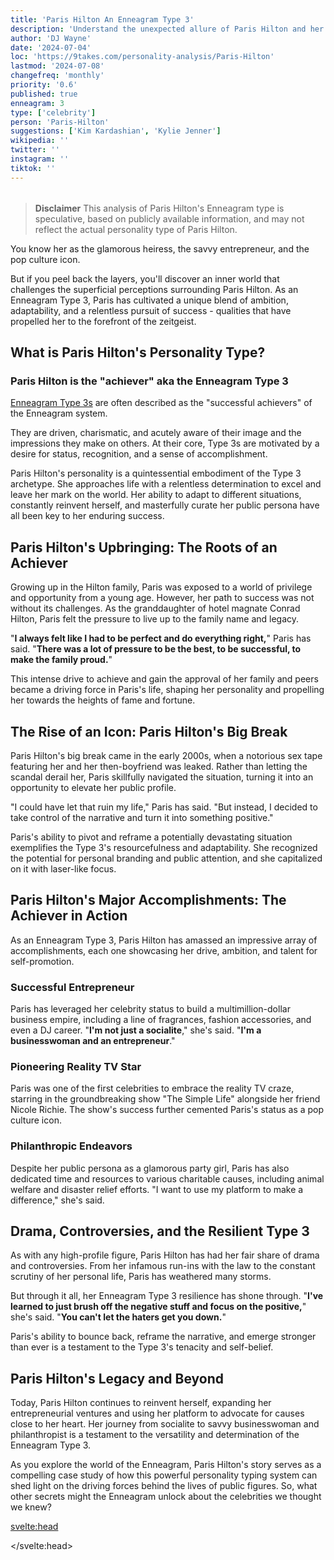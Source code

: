 ```yaml
---
title: 'Paris Hilton An Enneagram Type 3'
description: 'Understand the unexpected allure of Paris Hilton and her inner world'
author: 'DJ Wayne'
date: '2024-07-04'
loc: 'https://9takes.com/personality-analysis/Paris-Hilton'
lastmod: '2024-07-08'
changefreq: 'monthly'
priority: '0.6'
published: true
enneagram: 3
type: ['celebrity']
person: 'Paris-Hilton'
suggestions: ['Kim Kardashian', 'Kylie Jenner']
wikipedia: ''
twitter: ''
instagram: ''
tiktok: ''
---
```


<!-- // notes:
https://claude.ai/chat/39b7cb1c-9cd8-4b42-8fba-3e7ca60e1037
-->

<script>
	import  PopCard  from "$lib/components/atoms/PopCard.svelte";
import BlogPurpose from '$lib/components/blog/BlogPurpose.svelte'
</script>
<div
	style="display: flex;
    justify-content: center;
    margin: 1rem 0;
	"
>
	<PopCard
		image={`/types/3s/${'Paris-Hilton'}.webp`}
		showIcon={false}
		enneagramType="3"
		displayText="Paris Hilton"
		subtext=""
	/>
</div>

> **Disclaimer** This analysis of Paris Hilton's Enneagram type is speculative, based on publicly available information, and may not reflect the actual personality type of Paris Hilton.

<p class="firstLetter">You know her as the glamorous heiress, the savvy entrepreneur, and the pop culture icon.</p>

But if you peel back the layers, you'll discover an inner world that challenges the superficial perceptions surrounding Paris Hilton. As an Enneagram Type 3, Paris has cultivated a unique blend of ambition, adaptability, and a relentless pursuit of success - qualities that have propelled her to the forefront of the zeitgeist.

## What is Paris Hilton's Personality Type?

### Paris Hilton is the "achiever" aka the Enneagram Type 3

[Enneagram Type 3s](/enneagram-corner/enneagram-type-3) are often described as the "successful achievers" of the Enneagram system.

They are driven, charismatic, and acutely aware of their image and the impressions they make on others. At their core, Type 3s are motivated by a desire for status, recognition, and a sense of accomplishment.

Paris Hilton's personality is a quintessential embodiment of the Type 3 archetype. She approaches life with a relentless determination to excel and leave her mark on the world. Her ability to adapt to different situations, constantly reinvent herself, and masterfully curate her public persona have all been key to her enduring success.

## Paris Hilton's Upbringing: The Roots of an Achiever

Growing up in the Hilton family, Paris was exposed to a world of privilege and opportunity from a young age. However, her path to success was not without its challenges. As the granddaughter of hotel magnate Conrad Hilton, Paris felt the pressure to live up to the family name and legacy.

"**I always felt like I had to be perfect and do everything right,**" Paris has said. "**There was a lot of pressure to be the best, to be successful, to make the family proud.**"

This intense drive to achieve and gain the approval of her family and peers became a driving force in Paris's life, shaping her personality and propelling her towards the heights of fame and fortune.

## The Rise of an Icon: Paris Hilton's Big Break

Paris Hilton's big break came in the early 2000s, when a notorious sex tape featuring her and her then-boyfriend was leaked. Rather than letting the scandal derail her, Paris skillfully navigated the situation, turning it into an opportunity to elevate her public profile.

"I could have let that ruin my life," Paris has said. "But instead, I decided to take control of the narrative and turn it into something positive."

Paris's ability to pivot and reframe a potentially devastating situation exemplifies the Type 3's resourcefulness and adaptability. She recognized the potential for personal branding and public attention, and she capitalized on it with laser-like focus.

## Paris Hilton's Major Accomplishments: The Achiever in Action

As an Enneagram Type 3, Paris Hilton has amassed an impressive array of accomplishments, each one showcasing her drive, ambition, and talent for self-promotion.

### Successful Entrepreneur

Paris has leveraged her celebrity status to build a multimillion-dollar business empire, including a line of fragrances, fashion accessories, and even a DJ career. "**I'm not just a socialite**," she's said. "**I'm a businesswoman and an entrepreneur**."

### Pioneering Reality TV Star

Paris was one of the first celebrities to embrace the reality TV craze, starring in the groundbreaking show "The Simple Life" alongside her friend Nicole Richie. The show's success further cemented Paris's status as a pop culture icon.

### Philanthropic Endeavors

Despite her public persona as a glamorous party girl, Paris has also dedicated time and resources to various charitable causes, including animal welfare and disaster relief efforts. "I want to use my platform to make a difference," she's said.

<BlogPurpose/>

## Drama, Controversies, and the Resilient Type 3

As with any high-profile figure, Paris Hilton has had her fair share of drama and controversies. From her infamous run-ins with the law to the constant scrutiny of her personal life, Paris has weathered many storms.

But through it all, her Enneagram Type 3 resilience has shone through. "**I've learned to just brush off the negative stuff and focus on the positive,**" she's said. "**You can't let the haters get you down.**"

Paris's ability to bounce back, reframe the narrative, and emerge stronger than ever is a testament to the Type 3's tenacity and self-belief.

## Paris Hilton's Legacy and Beyond

Today, Paris Hilton continues to reinvent herself, expanding her entrepreneurial ventures and using her platform to advocate for causes close to her heart. Her journey from socialite to savvy businesswoman and philanthropist is a testament to the versatility and determination of the Enneagram Type 3.

As you explore the world of the Enneagram, Paris Hilton's story serves as a compelling case study of how this powerful personality typing system can shed light on the driving forces behind the lives of public figures. So, what other secrets might the Enneagram unlock about the celebrities we thought we knew?

<svelte:head>

<script type="application/ld+json">
{
  "@context": "http://schema.org",
  "@graph": [
    {
      "@type": "Article",
      "articleBody": "You know her as the glamorous heiress, the savvy entrepreneur, and the pop culture icon. But if you peel back the layers, you'll discover an inner world that challenges the superficial perceptions surrounding Paris Hilton. As an Enneagram Type 3, Paris has cultivated a unique blend of ambition, adaptability, and a relentless pursuit of success - qualities that have propelled her to the forefront of the zeitgeist. This article explores Paris Hilton's personality from the lens of the Enneagram Type 3, delving into her upbringing, rise to fame, major accomplishments, and how she has navigated drama and controversies.",
      "creator" : ["DJ Wayne"],
      "author": {
        "@type": "Person",
        "name": "DJ Wayne",
        "sameAs": ["https://www.instagram.com/djwayne3/", "https://www.youtube.com/@djwayne3", "https://www.linkedin.com/in/davidtwayne/", "https://twitter.com/djwayne3"]
      },
      "dateModified": {
        "@type": "Date",
        "@value": "2024-07-08"
      },
      "datePublished": {
        "@type": "Date",
        "@value": "2024-07-04"
      },
      "description": "This blog post examines Paris Hilton's personality through the lens of the Enneagram Type 3, exploring her upbringing, rise to fame, major accomplishments, and how she has handled drama and controversies.",
      "headline": "The Unexpected Allure of Paris Hilton: Unveiling the Enneagram Type 3 in Action",
      "image": {
        "@type": "ImageObject",
        "height": 900,
        "url": "https://9takes.com/types/3s/Paris-Hilton.webp",
        "width": 900
      },
      "mainEntityOfPage": {
        "@id": "https://9takes.com/personality-analysis/Paris-Hilton",
        "@type": "WebPage"
      },
      "mentions": {
        "@type": "Person",
        "name": "Paris Hilton",
        "sameAs": [
          "https://en.wikipedia.org/wiki/Paris_Hilton",
          "https://www.instagram.com/parishilton/",
          "https://twitter.com/ParisHilton"
        ]
      },
      "publisher": {
        "@type": "Organization",
        "sameAs": ["https://www.instagram.com/9takesdotcom/", "https://twitter.com/9takesdotcom"],
        "logo": {
          "@type": "ImageObject",
          "url": "https://9takes.com/brand/aero.png"
        },
        "name": "9takes"
      }
    },
    {
      "@type": "FAQPage",
      "mainEntity": [
        {
          "@type": "Question",
          "acceptedAnswer": {
            "@type": "Answer",
            "text": "Paris Hilton is an Enneagram Type 3, also known as The Achiever. Enneagram Type 3s are driven, charismatic, and acutely aware of their image and the impressions they make on others. They are motivated by a desire for status, recognition, and a sense of accomplishment, which aligns with Paris Hilton's personality and the trajectory of her career."
          },
          "name": "What is Paris Hilton's Enneagram type?"
        },
        {
          "@type": "Question",
          "acceptedAnswer": {
            "@type": "Answer",
            "text": "Paris Hilton's upbringing in the Hilton family, with the pressure to live up to the family name and legacy, contributed to the development of her Enneagram Type 3 traits. Her intense drive to achieve and gain the approval of her family and peers became a driving force in her life, shaping her personality and propelling her towards fame and success."
          },
          "name": "How did Paris Hilton's upbringing shape her Enneagram Type 3 personality?"
        },
        {
          "@type": "Question",
          "acceptedAnswer": {
            "@type": "Answer",
            "text": "Paris Hilton's ability to pivot and reframe a potentially devastating situation, such as the notorious sex tape scandal, exemplifies the Type 3's resourcefulness and adaptability. She recognized the potential for personal branding and public attention, and she capitalized on it with laser-like focus, further cementing her status as a pop culture icon."
          },
          "name": "How did Paris Hilton's response to controversies showcase her Enneagram Type 3 traits?"
        },
        {
          "@type": "Question",
          "acceptedAnswer": {
            "@type": "Answer",
            "text": "Paris Hilton's impressive array of accomplishments, including her successful entrepreneurial ventures, pioneering reality TV career, and philanthropic endeavors, all showcase her drive, ambition, and talent for self-promotion - key characteristics of the Enneagram Type 3 personality."
          },
          "name": "What are some examples of Paris Hilton's major accomplishments that reflect her Enneagram Type 3 traits?"
        },
        {
          "@type": "Question",
          "acceptedAnswer": {
            "@type": "Answer",
            "text": "Despite the drama and controversies Paris Hilton has faced, her Enneagram Type 3 resilience has shone through. Her ability to bounce back, reframe the narrative, and emerge stronger than ever is a testament to the Type 3's tenacity and self-belief."
          },
          "name": "How has Paris Hilton navigated the drama and controversies in her life as an Enneagram Type 3?"
        }
      ]
    }
  ]
}
</script>

</svelte:head>

<style lang="scss"></style>
